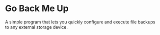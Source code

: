 # Go Back Me Up

A simple program that lets you quickly configure and execute file backups to any external storage device.
